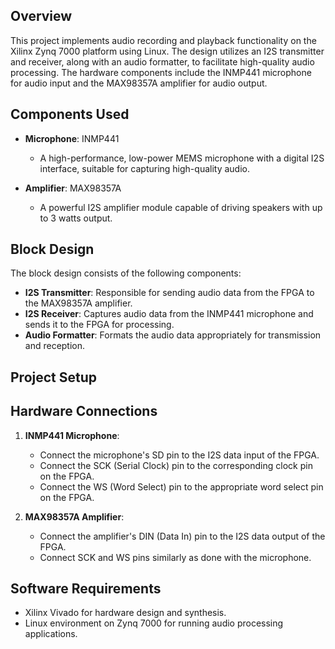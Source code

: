 
## Overview

This project implements audio recording and playback functionality on the Xilinx Zynq 7000 platform using Linux. The design utilizes an I2S transmitter and receiver, along with an audio formatter, to facilitate high-quality audio processing. The hardware components include the INMP441 microphone for audio input and the MAX98357A amplifier for audio output.

## Components Used

-   **Microphone**: INMP441
    
    -   A high-performance, low-power MEMS microphone with a digital I2S interface, suitable for capturing high-quality audio.
    
-   **Amplifier**: MAX98357A
    
    -   A powerful I2S amplifier module capable of driving speakers with up to 3 watts output.
    

## Block Design

The block design consists of the following components:

-   **I2S Transmitter**: Responsible for sending audio data from the FPGA to the MAX98357A amplifier.
-   **I2S Receiver**: Captures audio data from the INMP441 microphone and sends it to the FPGA for processing.
-   **Audio Formatter**: Formats the audio data appropriately for transmission and reception.

## Project Setup

## Hardware Connections

1.  **INMP441 Microphone**:
    
    -   Connect the microphone's SD pin to the I2S data input of the FPGA.
    -   Connect the SCK (Serial Clock) pin to the corresponding clock pin on the FPGA.
    -   Connect the WS (Word Select) pin to the appropriate word select pin on the FPGA.
    
2.  **MAX98357A Amplifier**:
    
    -   Connect the amplifier's DIN (Data In) pin to the I2S data output of the FPGA.
    -   Connect SCK and WS pins similarly as done with the microphone.
    

## Software Requirements

-   Xilinx Vivado for hardware design and synthesis.
-   Linux environment on Zynq 7000 for running audio processing applications.
